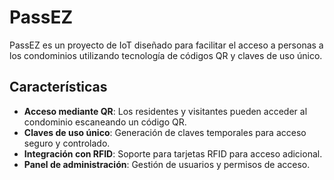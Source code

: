 # PassEZ

PassEZ es un proyecto de IoT diseñado para facilitar el acceso a personas a los condominios utilizando tecnología de códigos QR y claves de uso único.

## Características

- **Acceso mediante QR**: Los residentes y visitantes pueden acceder al condominio escaneando un código QR.
- **Claves de uso único**: Generación de claves temporales para acceso seguro y controlado.
- **Integración con RFID**: Soporte para tarjetas RFID para acceso adicional.
- **Panel de administración**: Gestión de usuarios y permisos de acceso.
